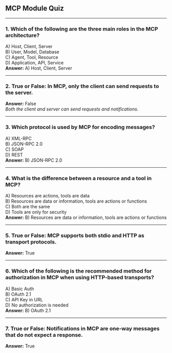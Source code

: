 ## MCP Module Quiz

---

### 1. Which of the following are the three main roles in the MCP architecture?
A) Host, Client, Server  
B) User, Model, Database  
C) Agent, Tool, Resource  
D) Application, API, Service  
**Answer:** A) Host, Client, Server

---

### 2. True or False: In MCP, only the client can send requests to the server.
**Answer:** False  
*Both the client and server can send requests and notifications.*

---

### 3. Which protocol is used by MCP for encoding messages?
A) XML-RPC  
B) JSON-RPC 2.0  
C) SOAP  
D) REST  
**Answer:** B) JSON-RPC 2.0

---

### 4. What is the difference between a resource and a tool in MCP?
A) Resources are actions, tools are data  
B) Resources are data or information, tools are actions or functions  
C) Both are the same  
D) Tools are only for security  
**Answer:** B) Resources are data or information, tools are actions or functions

---

### 5. True or False: MCP supports both stdio and HTTP as transport protocols.
**Answer:** True

---

### 6. Which of the following is the recommended method for authorization in MCP when using HTTP-based transports?
A) Basic Auth  
B) OAuth 2.1  
C) API Key in URL  
D) No authorization is needed  
**Answer:** B) OAuth 2.1

---

### 7. True or False: Notifications in MCP are one-way messages that do not expect a response.
**Answer:** True
